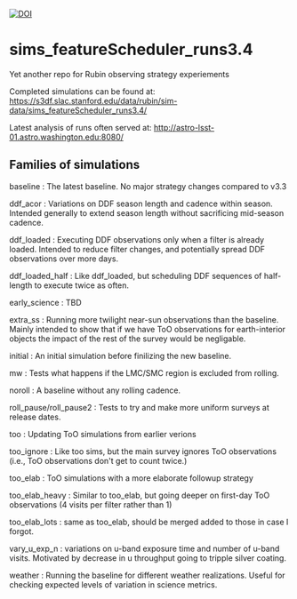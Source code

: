 [![DOI](https://zenodo.org/badge/718290536.svg)](https://zenodo.org/doi/10.5281/zenodo.10126361)

# sims_featureScheduler_runs3.4
Yet another repo for Rubin observing strategy experiements

Completed simulations can be found at: https://s3df.slac.stanford.edu/data/rubin/sim-data/sims_featureScheduler_runs3.4/

Latest analysis of runs often served at:  http://astro-lsst-01.astro.washington.edu:8080/


## Families of simulations

baseline : The latest baseline. No major strategy changes compared to v3.3

ddf_acor : Variations on DDF season length and cadence within season. Intended generally to extend season length without sacrificing mid-season cadence.

ddf_loaded : Executing DDF observations only when a filter is already loaded. Intended to reduce filter changes, and potentially spread DDF observations over more days.

ddf_loaded_half : Like ddf_loaded, but scheduling DDF sequences of half-length to execute twice as often.

early_science : TBD

extra_ss : Running more twilight near-sun observations than the baseline. Mainly intended to show that if we have ToO observations for earth-interior objects the impact of the rest of the survey would be negligable.

initial : An initial simulation before finilizing the new baseline.

mw : Tests what happens if the LMC/SMC region is excluded from rolling.

noroll : A baseline without any rolling cadence.

roll_pause/roll_pause2 : Tests to try and make more uniform surveys at release dates.

too : Updating ToO simulations from earlier verions

too_ignore : Like too sims, but the main survey ignores ToO observations (i.e., ToO observations don't get to count twice.)

too_elab : ToO simulations with a more elaborate followup strategy

too_elab_heavy : Similar to too_elab, but going deeper on first-day ToO observations (4 visits per filter rather than 1)

too_elab_lots : same as too_elab, should be merged added to those in case I forgot.

vary_u_exp_n : variations on u-band exposure time and number of u-band visits. Motivated by decrease in u throughput going to tripple silver coating.

weather : Running the baseline for different weather realizations. Useful for checking expected levels of variation in science metrics.

